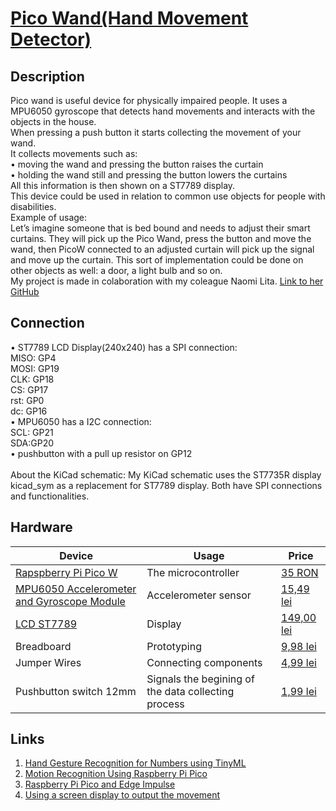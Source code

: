 
# [Pico Wand(Hand Movement Detector)](https://embedded-rust-101.wyliodrin.com/docs/project/2024/rebeca.chiorean#description)

## Description

Pico wand is useful device for physically impaired people. It uses a MPU6050 gyroscope that detects hand movements and interacts with the objects in the house. </br>
When pressing a push button it starts collecting the movement of your wand.</br>
It collects movements such as:</br>
  •	moving the wand and pressing the button raises the curtain</br>
  •	holding the wand still and pressing the button lowers the curtains</br>
All this information is then shown on a ST7789 display.</br>
This device could be used in relation to common use objects for people with disabilities.</br>
Example of usage: </br>
Let’s imagine someone that is bed bound and needs to adjust their smart curtains. They will pick up the Pico Wand, press the button and move the wand, then PicoW connected to an adjusted curtain will pick up the signal and move up the curtain. This sort of implementation could be done on other objects as well: a door, a light bulb and so on.</br>
My project is made in colaboration with my coleague Naomi Lita. [Link to her GitHub](https://github.com/UPB-FILS-MA/project-nimintz/blob/main/README.md)

## Connection
  • ST7789 LCD Display(240x240) has a SPI connection: <br />
    MISO: GP4 <br />
    MOSI: GP19 <br />
    CLK: GP18 <br />
    CS: GP17 <br />
    rst: GP0 <br />
    dc: GP16<br />
  • MPU6050 has a I2C connection:<br />
    SCL: GP21<br />
    SDA:GP20<br />
  • pushbutton with a pull up resistor on GP12<br />
<br />
About the KiCad schematic: My KiCad schematic uses the ST7735R display kicad_sym as a replacement for ST7789 display. Both have SPI connections and functionalities.

    
  

## Hardware

<!-- Fill out this table with all the hardware components that you mght need.

The format is 
```
| [Device](link://to/device) | This is used ... | [price](link://to/store) |

```

-->

| Device | Usage | Price |
|--------|--------|-------|
| [Rapspberry Pi Pico W](https://www.raspberrypi.com/documentation/microcontrollers/raspberry-pi-pico.html) | The microcontroller | [35 RON](https://www.optimusdigital.ro/en/raspberry-pi-boards/12394-raspberry-pi-pico-w.html) |
|[MPU6050 Accelerometer and Gyroscope Module](https://invensense.tdk.com/wp-content/uploads/2015/02/MPU-6000-Datasheet1.pdf)|Accelerometer sensor|[15,49 lei](https://www.optimusdigital.ro/en/inertial-sensors/96-mpu6050-accelerometer-and-gyroscope-module.html)|
|[LCD ST7789](https://www.rhydolabz.com/documents/33/ST7789.pdf)|Display|[149,00 lei](https://www.optimusdigital.ro/en/lcds/5345-adafruit-154-240x240-wide-angle-tft-lcd-display-with-microsd-st7789.html)|
|Breadboard|Prototyping|[9,98 lei](https://www.optimusdigital.ro/en/breadboards/8-breadboard-hq-830-points.html?search_query=bread+board&results=420)|
|Jumper Wires|Connecting components|[4,99 lei](https://www.optimusdigital.ro/en/wires-with-connectors/889-set-fire-tata-tata-10p-20-cm.html?search_query=jumper+wires&results=101)|
|Pushbutton switch 12mm|Signals the begining of the data collecting process|[1,99 lei](https://www.optimusdigital.ro/en/others/1118-blue-round-button-with-cover.html?search_query=button&results=510)|



## Links

<!-- Add a few links that got you the idea and that you think you will use for your project -->

1. [Hand Gesture Recognition for Numbers using TinyML](https://medium.com/@subirmaity/hand-gesture-recognition-for-numbers-using-tinyml-323d2a524c3e)
2. [Motion Recognition Using Raspberry Pi Pico](https://mjrobot.org/2021/03/12/tinyml-motion-recognition-using-raspberry-pi-pico/)
3. [Raspberry Pi Pico and Edge Impulse](https://www.hackster.io/shahizat/gesture-recognition-using-raspberry-pi-pico-and-edge-impulse-7a63b6)
4. [Using a screen display to output the movement](https://www.hackster.io/shubhamsantosh99/gesture-recognition-on-pico-using-edge-impulse-fd962e#overview)

